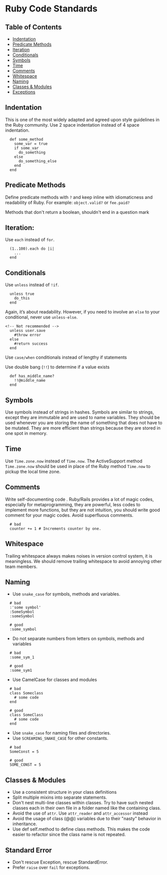 # Ruby Code Standards

## Table of Contents
* [Indentation](#indentation)
* [Predicate Methods](#predicate-methods)
* [Iteration](#iteration)
* [Conditionals](#conditionals)
* [Symbols](##symbols)
* [Time](##time)
* [Comments](##comments)
* [Whitespace](#whitespace)
* [Naming](#naming)
* [Classes & Modules](##classes-and-modules)
* [Exceptions](##exceptions)

## Indentation
This is one of the most widely adapted and agreed upon style guidelines in the Ruby community. Use 2 space indentation instead of 4 space indentation. 

```
  def some_method
    some_var = true
    if some_var
      do_something
    else
      do_something_else
    end
  end
```

## Predicate Methods
Define predicate methods with `?` and keep inline with idiomaticness and readability of Ruby.
For example: `object.valid?` or `fee.paid?`

Methods that don't return a boolean, shouldn't end in a question mark

## Iteration: 
Use `each` instead of `for`.

```
  (1..100).each do |i|
    ...
  end
```

## Conditionals
Use `unless` instead of `!if`.

```
  unless true
    do_this
  end
```

Again, it’s about readability. However, if you need to involve an `else` to your conditional, never use `unless-else`.

```
<!-- Not recommended -->
  unless user.save
    #throw error
  else
    #return success
  end
```

Use `case/when` conditionals instead of lengthy if statements

Use double bang (`!!`) to determine if a value exists
```
  def has_middle_name?
    !!@middle_name
  end
```

## Symbols
Use symbols instead of strings in hashes. Symbols are similar to strings, except they are immutable and are used to name variables. They should be used whenever you are storing the name of something that does not have to be mutated. They are more efficient than strings because they are stored in one spot in memory.

## Time
Use `Time.zone.now` instead of `Time.now`. The ActiveSupport method `Time.zone.now` should be used in place of the Ruby method `Time.now` to pickup the local time zone.

## Comments
Write self-documenting code . Ruby/Rails provides a lot of magic codes, especially for metaprogramming, they are powerful, less codes to implement more functions, but they are not intuition, you should write good comment for your magic codes.
Avoid superfluous comments.

```
  # bad
  counter += 1 # Increments counter by one.
```

## Whitespace
Trailing whitespace always makes noises in version control system, it is meaningless. We should remove trailing whitespace to avoid annoying other team members.

## Naming
* Use `snake_case` for symbols, methods and variables.
```
  # bad
  :'some symbol'
  :SomeSymbol
  :someSymbol

  # good
  :some_symbol
```
* Do not separate numbers from letters on symbols, methods and variables
```
  # bad
  :some_sym_1

  # good
  :some_sym1
```

* Use CamelCase for classes and modules
```
  # bad
  class Someclass
    # some code
  end

  # good
  class SomeClass
    # some code
  end
```

* Use `snake_case` for naming files and directories.
* Use `SCREAMING_SNAKE_CASE` for other constants.
```
  # bad
  SomeConst = 5

  # good
  SOME_CONST = 5
```

## Classes & Modules
* Use a consistent structure in your class definitions
* Split multiple mixins into separate statements.
* Don't nest multi-line classes within classes. Try to have such nested classes each in their own file in a folder named like the containing class.
* Avoid the use of `attr`. Use `attr_reader` and `attr_accessor` instead
* Avoid the usage of class (@@) variables due to their "nasty" behavior in inheritance.
* Use def self.method to define class methods. This makes the code easier to refactor since the class name is not repeated.

## Standard Error
* Don't rescue Exception, rescue StandardError.
* Prefer `raise` over `fail` for exceptions.